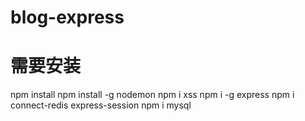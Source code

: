 # blog-express

# 需要安装
npm install
npm install -g nodemon
npm i xss
npm i -g express
npm i connect-redis express-session
npm i mysql
